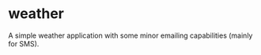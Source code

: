 weather
=======

A simple weather application with some minor emailing capabilities (mainly for SMS).

